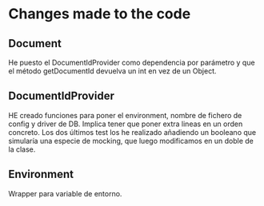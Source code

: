 # Changes made to the code

## Document
He puesto el DocumentIdProvider como dependencia por parámetro y que el 
método getDocumentId devuelva un int en vez de un Object.

## DocumentIdProvider
HE creado funciones para poner el environment, nombre de fichero de config y 
driver de DB. Implica tener que poner extra lineas en un orden concreto.
Los dos últimos test los he realizado añadiendo un booleano que simularía
una especie de mocking, que luego modificamos en un doble de la clase.

## Environment
Wrapper para variable de entorno.